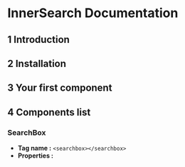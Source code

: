 # InnerSearch Documentation

## 1 Introduction


## 2 Installation

## 3 Your first component

## 4 Components list

### SearchBox

- **Tag name :** `<searchbox></searchbox>`
- **Properties :**
